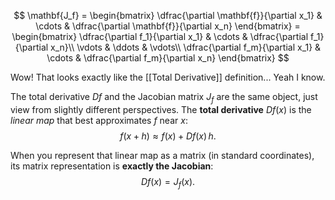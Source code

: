 $$
\mathbf{J_f} = \begin{bmatrix}
  \dfrac{\partial \mathbf{f}}{\partial x_1} & \cdots & \dfrac{\partial \mathbf{f}}{\partial x_n}
\end{bmatrix}
= \begin{bmatrix}
    \dfrac{\partial f_1}{\partial x_1} & \cdots & \dfrac{\partial f_1}{\partial x_n}\\
    \vdots                             & \ddots & \vdots\\
    \dfrac{\partial f_m}{\partial x_1} & \cdots & \dfrac{\partial f_m}{\partial x_n}
\end{bmatrix}
$$

Wow! That looks exactly like the [[Total Derivative]] definition... Yeah I know.

The total derivative $Df$ and the Jacobian matrix $J_{f}$ are the same object, just view from slightly different perspectives.
The **total derivative**  $Df(x)$ is the *linear map* that best approximates $f$ near $x$:
$$
f(x + h) \approx f(x) + Df(x)\,h.
$$

When you represent that linear map as a matrix (in standard coordinates), its matrix representation is **exactly the Jacobian**:
$$
Df(x) = J_f(x).
$$
